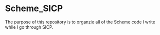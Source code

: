 # Scheme_SICP
The purpose of this repository is to organzie all of the Scheme code I write while I go through SICP.
